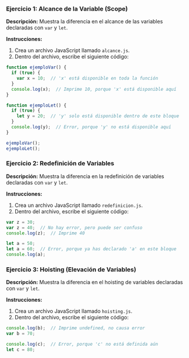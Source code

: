 ### Ejercicio 1: Alcance de la Variable (Scope)

**Descripción:**
Muestra la diferencia en el alcance de las variables declaradas con `var` y `let`.

**Instrucciones:**
1. Crea un archivo JavaScript llamado `alcance.js`.
2. Dentro del archivo, escribe el siguiente código:

```javascript
function ejemploVar() {
  if (true) {
    var x = 10;  // 'x' está disponible en toda la función
  }
  console.log(x);  // Imprime 10, porque 'x' está disponible aquí
}

function ejemploLet() {
  if (true) {
    let y = 20;  // 'y' solo está disponible dentro de este bloque
  }
  console.log(y);  // Error, porque 'y' no está disponible aquí
}

ejemploVar();
ejemploLet();
```

### Ejercicio 2: Redefinición de Variables

**Descripción:**
Muestra la diferencia en la redefinición de variables declaradas con `var` y `let`.

**Instrucciones:**
1. Crea un archivo JavaScript llamado `redefinicion.js`.
2. Dentro del archivo, escribe el siguiente código:

```javascript
var z = 30;
var z = 40;  // No hay error, pero puede ser confuso
console.log(z);  // Imprime 40

let a = 50;
let a = 60;  // Error, porque ya has declarado 'a' en este bloque
console.log(a);
```

### Ejercicio 3: Hoisting (Elevación de Variables)

**Descripción:**
Muestra la diferencia en el hoisting de variables declaradas con `var` y `let`.

**Instrucciones:**
1. Crea un archivo JavaScript llamado `hoisting.js`.
2. Dentro del archivo, escribe el siguiente código:

```javascript
console.log(b);  // Imprime undefined, no causa error
var b = 70;

console.log(c);  // Error, porque 'c' no está definida aún
let c = 80;
```

